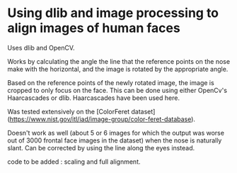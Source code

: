 # Using dlib and image processing to align images of human faces #

Uses dlib and OpenCV.

Works by calculating the angle the line that the reference points on the nose make with the horizontal, and the image is rotated by the appropriate angle.

Based on the reference points of the newly rotated image, the image is cropped to only focus on the face. This can be done using either OpenCv's Haarcascades or dlib. Haarcascades have been used here.

Was tested extensively on the [ColorFeret dataset] (https://www.nist.gov/itl/iad/image-group/color-feret-database).

Doesn't work as well (about 5 or 6 images for which the output was worse out of 3000 frontal face images in the dataset) when the nose is naturally slant.
Can be corrected by using the line along the eyes instead.

code to be added : scaling and full alignment.
